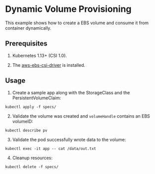 # Dynamic Volume Provisioning
This example shows how to create a EBS volume and consume it from container dynamically.

## Prerequisites

1. Kubernetes 1.13+ (CSI 1.0).

2. The [aws-ebs-csi-driver](https://github.com/kubernetes-sigs/aws-ebs-csi-driver) is installed.

## Usage

1. Create a sample app along with the StorageClass and the PersistentVolumeClaim:
```
kubectl apply -f specs/
```

2. Validate the volume was created and `volumeHandle` contains an EBS volumeID:
```
kubectl describe pv
```

3. Validate the pod successfully wrote data to the volume:
```
kubectl exec -it app -- cat /data/out.txt
```

4. Cleanup resources:
```
kubectl delete -f specs/
```
